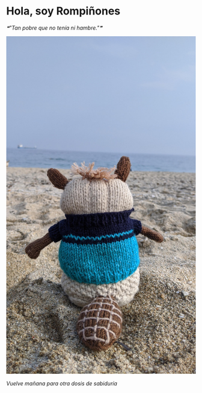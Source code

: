 # Hola, soy Rompiñones

<!--STARTS_HERE_QUOTE_README-->
<i>❝"Tan pobre que no tenía ni hambre."❞</i>
<!--ENDS_HERE_QUOTE_README-->

<!--START_SECTION:update_image-->
![alt text](https://raw.githubusercontent.com/focaalvarez/rompinones/main/.github/images/IMG_20220329_170431.jpg?raw=true)
<!--END_SECTION:update_image-->

*Vuelve mañana para otra dosis de sabiduría*

